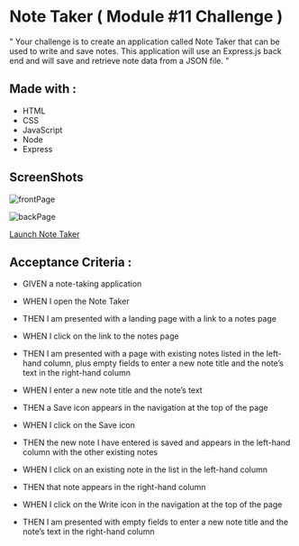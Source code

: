 # Note Taker ( Module #11 Challenge )

" Your challenge is to create an application called Note Taker that can be used to write and save notes. This application will use an Express.js back end and will save and retrieve note data from a JSON file. "

## Made with :

- HTML
- CSS
- JavaScript
- Node
- Express

## ScreenShots

![frontPage](assets/images/ScreenShot.jpg)

![backPage](assets/images/secondScreenShot.jpg)

[Launch Note Taker]()

## Acceptance Criteria :

- GIVEN a note-taking application

- WHEN I open the Note Taker

- THEN I am presented with a landing page with a link to a notes page

- WHEN I click on the link to the notes page

- THEN I am presented with a page with existing notes listed in the left-hand column, plus empty fields to enter a new note title and the note’s text in the right-hand column

- WHEN I enter a new note title and the note’s text

- THEN a Save icon appears in the navigation at the top of the page

- WHEN I click on the Save icon

- THEN the new note I have entered is saved and appears in the left-hand column with the other existing notes

- WHEN I click on an existing note in the list in the left-hand column

- THEN that note appears in the right-hand column

- WHEN I click on the Write icon in the navigation at the top of the page

- THEN I am presented with empty fields to enter a new note title and the note’s text in the right-hand column
